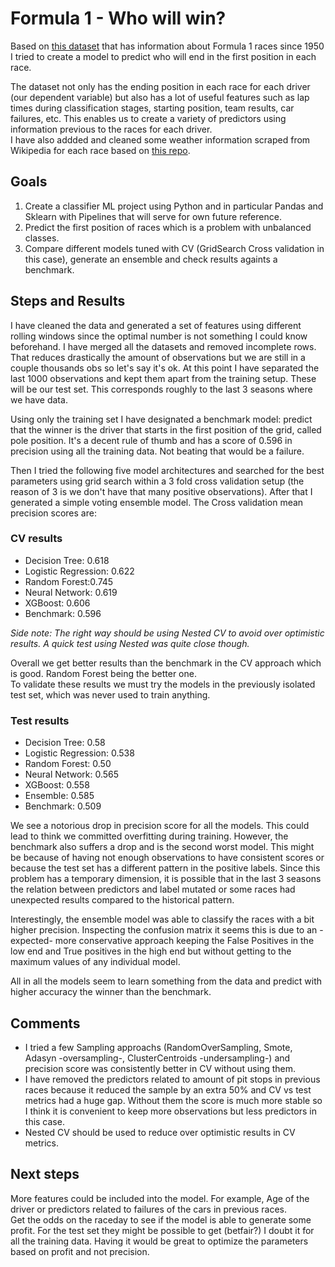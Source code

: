 # Formula 1 - Who will win?

Based on [this dataset](https://www.kaggle.com/rohanrao/formula-1-world-championship-1950-2020) that has information about Formula 1 races since 1950 I tried to create a model to predict who will end in the first position in each race.  

The dataset not only has the ending position in each race for each driver (our dependent variable) but also has a lot of useful features such as lap times during classification stages, starting position, team results, car failures, etc. This enables us to create a variety of predictors using information previous to the races for each driver.  
I have also addded and cleaned some weather information scraped from Wikipedia for each race based on [this repo](https://github.com/veronicanigro/Formula_1).

## Goals

1) Create a classifier ML project using Python and in particular Pandas and Sklearn with Pipelines that will serve for own future reference. 
2) Predict the first position of races which is a problem with unbalanced classes.
3) Compare different models tuned with CV (GridSearch Cross validation in this case), generate an ensemble and check results againts a benchmark.

## Steps and Results

I have cleaned the data and generated a set of features using different rolling windows since the optimal number is not something I could know beforehand. I have merged all the datasets and removed incomplete rows. That reduces drastically the amount of observations but we are still in a couple thousands obs so let's say it's ok.
At this point I have separated the last 1000 observations and kept them apart from the training setup. These will be our test set. This corresponds roughly to the last 3 seasons where we have data.

Using only the training set I have designated a benchmark model: predict that the winner is the driver that starts in the first position of the grid, called pole position. It's a decent rule of thumb and has a score of 0.596 in precision using all the training data. Not beating that would be a failure.  

Then I tried the following five model architectures and searched for the best parameters using grid search within a 3 fold cross validation setup (the reason of 3 is we don't have that many positive observations). After that I generated a simple voting ensemble model. The Cross validation mean precision scores are:  

### CV results
* Decision Tree: 0.618
* Logistic Regression: 0.622
* Random Forest:0.745
* Neural Network: 0.619
* XGBoost: 0.606
* Benchmark: 0.596

*Side note: The right way should be using Nested CV to avoid over optimistic results. A quick test using Nested was quite close though.*

Overall we get better results than the benchmark in the CV approach which is good. Random Forest being the better one.  
To validate these results we must try the models in the previously isolated test set, which was never used to train anything.

### Test results
* Decision Tree: 0.58
* Logistic Regression: 0.538
* Random Forest: 0.50
* Neural Network: 0.565
* XGBoost: 0.558
* Ensemble: 0.585
* Benchmark: 0.509

We see a notorious drop in precision score for all the models. This could lead to think we committed overfitting during training. However, the benchmark also suffers a drop and is the second worst model. This might be  because of having not enough observations to have consistent scores or because the test set has a different pattern in the positive labels. Since this problem has a temporary dimension, it is possible that in the last 3 seasons the relation between predictors and label mutated or some races had unexpected results compared to the historical pattern.

Interestingly, the ensemble model was able to classify the races with a bit higher precision. Inspecting the confusion matrix it seems this is due to an -expected- more conservative approach keeping the False Positives in the low end and True positives in the high end but without getting to the maximum values of any individual model.

All in all the models seem to learn something from the data and predict with higher accuracy the winner than the benchmark. 

## Comments

* I tried a few Sampling approachs (RandomOverSampling, Smote, Adasyn -oversampling-, ClusterCentroids -undersampling-) and precision score was consistently better in CV without using them.  
* I have removed the predictors related to amount of pit stops in previous races because it reduced the sample by an extra 50% and CV vs test metrics had a huge gap. Without them the score is much more stable so I think it is convenient to keep more observations but less predictors in this case.  
* Nested CV should be used to reduce over optimistic results in CV metrics.

## Next steps

More features could be included into the model. For example, Age of the driver or predictors related to failures of the cars in previous races.  
Get the odds on the raceday to see if the model is able to generate some profit. For the test set they might be possible to get (betfair?) I doubt it for all the training data. Having it would be great to optimize the parameters based on profit and not precision.

